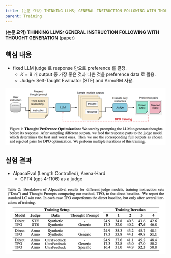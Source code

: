 ```yaml
---
title: (논문 요약) THINKING LLMS; GENERAL INSTRUCTION FOLLOWING WITH THOUGHT GENERATION
parent: Training
---
```


**(논문 요약) THINKING LLMS: GENERAL INSTRUCTION FOLLOWING WITH THOUGHT GENERATION** [(paper)](https://arxiv.org/pdf/2410.10630)

## 핵심 내용
- fixed LLM judge 로 response 만으로 preference 를 결정. 
   - $K=8$ 개 output 중 가장 좋은 것과 나쁜 것을 preference data 로 활용. 
   - Judge: Self-Taught Evaluator (STE) and ArmoRM 사용.  
<img src="/data/papers/tpo/concept.png" width="800" />

## 실험 결과
- AlpacaEval (Length Controlled), Arena-Hard
    - GPT4 (gpt-4-1106) as a judge  
<img src="/data/papers/tpo/result.png" width="800" />  